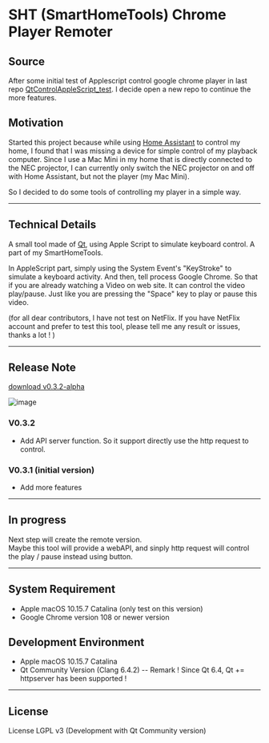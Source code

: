 # SHT (SmartHomeTools) Chrome Player Remoter

## Source

  After some initial test of Applescript control google chrome player in last repo [QtControlAppleScript_test](https://github.com/uwaudio/QtControlAppleScript_test). I decide open a new repo to continue the more features.

## Motivation

  Started this project because while using [Home Assistant](https://github.com/home-assistant) to control my home, I found that I was missing a device for simple control of my playback computer. Since I use a Mac Mini in my home that is directly connected to the NEC projector, I can currently only switch the NEC projector on and off with Home Assistant, but not the player (my Mac Mini).

  So I decided to do some tools of controlling my player in a simple way.

---
## Technical Details

  A small tool made of [Qt](https://github.com/qt), using Apple Script to simulate keyboard control. A part of my SmartHomeTools.

  In AppleScript part, simply using the System Event's "KeyStroke" to simulate a keyboard activity.
  And then, tell process Google Chrome. So that if you are already watching a Video on web site. It can control the video play/pause. 
  Just like you are pressing the "Space" key to play or pause this video.

  (for all dear contributors, I have not test on NetFlix. If you have NetFlix account and prefer to test this tool, please tell me any result or issues, thanks a lot ! )


---
## Release Note
[download v0.3.2-alpha](https://github.com/uwaudio/QtControlAppleScript_test/releases/tag/v0.3.2-alpha)

![image](https://user-images.githubusercontent.com/49844552/218206290-5856b7d4-3034-4301-bb52-67c038e36f9c.png)

### V0.3.2

- Add API server function. So it support directly use the http request to control.

### V0.3.1 (initial version)

- Add more features


---
## In progress

Next step will create the remote version.    
Maybe this tool will provide a webAPI, and sinply http request will control the play / pause instead using button.

---
## System Requirement

- Apple macOS 10.15.7 Catalina (only test on this version)  
- Google Chrome version 108 or newer version

## Development Environment

- Apple macOS 10.15.7 Catalina  
- Qt Community Version (Clang 6.4.2)
-- Remark ! Since Qt 6.4, Qt += httpserver has been supported ! 

---
## License

License LGPL v3 (Development with Qt Community version)
